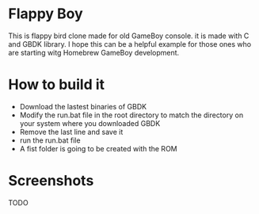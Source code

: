 # Flappy Boy
This is flappy bird clone made for old GameBoy console. it is made with C and GBDK library. I hope this can be a helpful example for those ones who are starting witg Homebrew GameBoy development.

# How to build it
- Download the lastest binaries of GBDK
- Modify the run.bat file in the root directory to match the directory on your system where you downloaded GBDK
- Remove the last line and save it
- run the run.bat file
- A fist folder is going to be created with the ROM

# Screenshots

TODO
